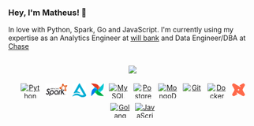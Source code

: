 ### Hey, I'm Matheus! 👋

In love with Python, Spark, Go and JavaScript. I'm currently using my expertise as an Analytics Engineer at [will bank](https://github.com/will-bank?view_as=public) and Data Engineer/DBA at [Chase](https://github.com/chase-team)

<br>

<div align="center">
  <a href="https://github.com/matbragan">
  <img height="160em" src="https://github-readme-stats.vercel.app/api/top-langs/?username=matbragan&layout=compact&theme=dark&count_private=true"
</div>
<br><br>
<div style="display:flex; flex-wrap:wrap; gap: 10px; justify-content:center;">
  <img alt="Python" height="30" width="40" src="https://cdn.jsdelivr.net/gh/devicons/devicon/icons/python/python-original.svg">
  <img alt="Spark" height="28" width="45" src="static/spark.png">
  <img alt="Delta" height="28" width="28" src="static/delta.png">
  <img alt="Airflow" height="26" width="26" src="static/airflow.png">
  <img alt="MySQL" height="30" width="40" src="https://cdn.jsdelivr.net/gh/devicons/devicon/icons/mysql/mysql-original.svg">
  <img alt="Postgres" height="30" width="40" src="https://cdn.jsdelivr.net/gh/devicons/devicon/icons/postgresql/postgresql-original.svg">
  <img alt="MongoDB" height="30" width="40" src="https://cdn.jsdelivr.net/gh/devicons/devicon/icons/mongodb/mongodb-original.svg">
  <img alt="Git" height="30" width="40" src="https://cdn.jsdelivr.net/gh/devicons/devicon/icons/git/git-original.svg">
  <img alt="Docker" height="30" width="40" src="https://cdn.jsdelivr.net/gh/devicons/devicon/icons/docker/docker-plain-wordmark.svg">
  <img alt="dbt" height="26" width="26" src="static/dbt.png">
  <img alt="Golang" height="30" width="40" src="https://cdn.jsdelivr.net/gh/devicons/devicon/icons/go/go-original.svg">        
  <img alt="JavaScript" height="30" width="40" src="https://cdn.jsdelivr.net/gh/devicons/devicon/icons/javascript/javascript-plain.svg">
</div> 
